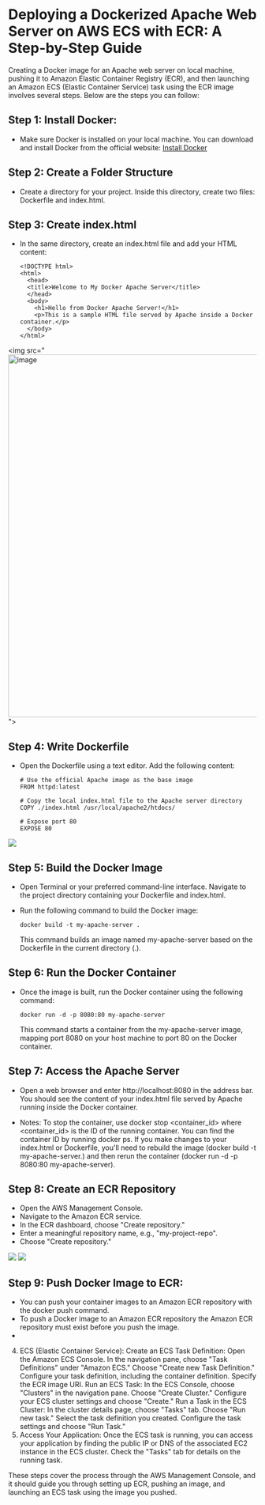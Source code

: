 # Deploying a Dockerized Apache Web Server on AWS ECS with ECR: A Step-by-Step Guide

Creating a Docker image for an Apache web server on local machine, pushing it to Amazon Elastic Container Registry (ECR), and then launching an Amazon ECS (Elastic Container Service) task using the ECR image involves several steps. Below are the steps you can follow:

## Step 1: Install Docker:

  * Make sure Docker is installed on your local machine. You can download and install Docker from the official website: [Install Docker](https://docs.docker.com/engine/install/)

## Step 2: Create a Folder Structure

  * Create a directory for your project. Inside this directory, create two files: Dockerfile and index.html.

## Step 3: Create index.html

  * In the same directory, create an index.html file and add your HTML content:
    
        <!DOCTYPE html>
        <html>
          <head>
          <title>Welcome to My Docker Apache Server</title>
          </head>
          <body>
            <h1>Hello from Docker Apache Server!</h1>
            <p>This is a sample HTML file served by Apache inside a Docker container.</p>
          </body>
        </html>

<img src="<img width="734" alt="image" src="https://github.com/sreedevi-langoju/12weekawsworkshopchallenge-/assets/135724041/900f15a1-b1fb-4014-89d5-31d1a3211038">
">

## Step 4: Write Dockerfile

  * Open the Dockerfile using a text editor. Add the following content:

        # Use the official Apache image as the base image
        FROM httpd:latest

        # Copy the local index.html file to the Apache server directory
        COPY ./index.html /usr/local/apache2/htdocs/

        # Expose port 80
        EXPOSE 80

<img src="https://github.com/sreedevi-langoju/12weekawsworkshopchallenge-/assets/135724041/900f15a1-b1fb-4014-89d5-31d1a3211038">
    
## Step 5: Build the Docker Image

  * Open Terminal or your preferred command-line interface. Navigate to the project directory containing your Dockerfile and 
    index.html.

  * Run the following command to build the Docker image:

        docker build -t my-apache-server .
    
    This command builds an image named my-apache-server based on the Dockerfile in the current directory (.).

## Step 6: Run the Docker Container

  * Once the image is built, run the Docker container using the following command:

        docker run -d -p 8080:80 my-apache-server
    
    This command starts a container from the my-apache-server image, mapping port 8080 on your host machine to port 80 on the      Docker container.

## Step 7: Access the Apache Server

  * Open a web browser and enter http://localhost:8080 in the address bar. You should see the content of your index.html file served by Apache running inside the Docker container.

  * Notes:
    To stop the container, use docker stop <container_id> where <container_id> is the ID of the running       container. You can find the container ID by running docker ps.
    If you make changes to your index.html or Dockerfile, you'll need to rebuild the image (docker build      -t my-apache-server.) and then rerun the container (docker run -d -p 8080:80 my-apache-server).
  

## Step 8: Create an ECR Repository

 * Open the AWS Management Console.
 * Navigate to the Amazon ECR service.
 * In the ECR dashboard, choose "Create repository."
 * Enter a meaningful repository name, e.g., "my-project-repo".
 * Choose "Create repository."

<img src="https://github.com/sreedevi-langoju/12weekawsworkshopchallenge-/assets/135724041/68a27a25-efbd-440a-b9c4-883baf667539">

<img src="https://github.com/sreedevi-langoju/12weekawsworkshopchallenge-/assets/135724041/47443e05-cc59-407b-97ea-d119fb63eb1e">

## Step 9: Push Docker Image to ECR:

 * You can push your container images to an Amazon ECR repository with the docker push command.
 * To push a Docker image to an Amazon ECR repository the Amazon ECR repository must exist before you        push the image.
 * 






4. ECS (Elastic Container Service):
Create an ECS Task Definition:
Open the Amazon ECS Console.
In the navigation pane, choose "Task Definitions" under "Amazon ECS."
Choose "Create new Task Definition."
Configure your task definition, including the container definition. Specify the ECR image URI.
Run an ECS Task:
In the ECS Console, choose "Clusters" in the navigation pane.
Choose "Create Cluster."
Configure your ECS cluster settings and choose "Create."
Run a Task in the ECS Cluster:
In the cluster details page, choose "Tasks" tab.
Choose "Run new task."
Select the task definition you created.
Configure the task settings and choose "Run Task."
5. Access Your Application:
Once the ECS task is running, you can access your application by finding the public IP or DNS of the associated EC2 instance in the ECS cluster. Check the "Tasks" tab for details on the running task.

These steps cover the process through the AWS Management Console, and it should guide you through setting up ECR, pushing an image, and launching an ECS task using the image you pushed.







